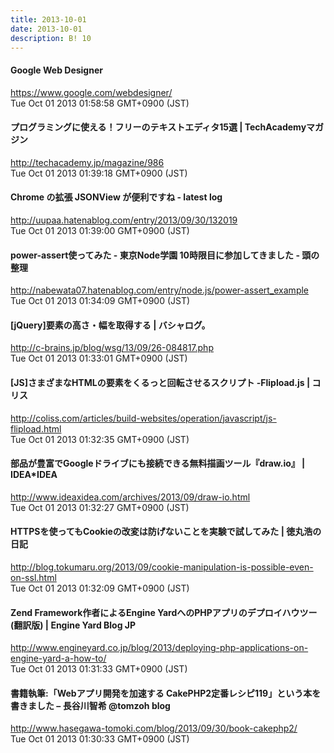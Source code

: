 ```yaml
---
title: 2013-10-01
date: 2013-10-01
description: B! 10
---
```


####       Google Web Designer    
https://www.google.com/webdesigner/<br>
Tue Oct 01 2013 01:58:58 GMT+0900 (JST)<br>


#### プログラミングに使える！フリーのテキストエディタ15選 | TechAcademyマガジン
http://techacademy.jp/magazine/986<br>
Tue Oct 01 2013 01:39:18 GMT+0900 (JST)<br>


#### Chrome の拡張 JSONView が便利ですね - latest log
http://uupaa.hatenablog.com/entry/2013/09/30/132019<br>
Tue Oct 01 2013 01:39:00 GMT+0900 (JST)<br>


#### power-assert使ってみた - 東京Node学園 10時限目に参加してきました - 頭の整理
http://nabewata07.hatenablog.com/entry/node.js/power-assert_example<br>
Tue Oct 01 2013 01:34:09 GMT+0900 (JST)<br>


#### [jQuery]要素の高さ・幅を取得する | バシャログ。
http://c-brains.jp/blog/wsg/13/09/26-084817.php<br>
Tue Oct 01 2013 01:33:01 GMT+0900 (JST)<br>


####   [JS]さまざまなHTMLの要素をくるっと回転させるスクリプト -Flipload.js | コリス
http://coliss.com/articles/build-websites/operation/javascript/js-flipload.html<br>
Tue Oct 01 2013 01:32:35 GMT+0900 (JST)<br>


#### 部品が豊富でGoogleドライブにも接続できる無料描画ツール『draw.io』 | IDEA*IDEA
http://www.ideaxidea.com/archives/2013/09/draw-io.html<br>
Tue Oct 01 2013 01:32:27 GMT+0900 (JST)<br>


#### HTTPSを使ってもCookieの改変は防げないことを実験で試してみた | 徳丸浩の日記
http://blog.tokumaru.org/2013/09/cookie-manipulation-is-possible-even-on-ssl.html<br>
Tue Oct 01 2013 01:32:09 GMT+0900 (JST)<br>


#### Zend Framework作者によるEngine YardへのPHPアプリのデプロイハウツー (翻訳版) | Engine Yard Blog JP
http://www.engineyard.co.jp/blog/2013/deploying-php-applications-on-engine-yard-a-how-to/<br>
Tue Oct 01 2013 01:31:33 GMT+0900 (JST)<br>


#### 書籍執筆:「Webアプリ開発を加速する CakePHP2定番レシピ119」という本を書きました – 長谷川智希 @tomzoh blog
http://www.hasegawa-tomoki.com/blog/2013/09/30/book-cakephp2/<br>
Tue Oct 01 2013 01:30:33 GMT+0900 (JST)<br>


